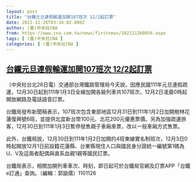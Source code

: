 ```yaml
---
layout: post
title: "台鐵元旦連假輸運加開107班次 12/2起訂票"
date: 2021-11-26T03:34:02.000Z
author: (臺)中央社CNA
from: https://www.cna.com.tw/news/firstnews/202111260056.aspx
tags: [ (臺)中央社CNA ]
categories: [ (臺)中央社CNA ]
---
```

<!--1637897642000-->
[台鐵元旦連假輸運加開107班次 12/2起訂票](https://www.cna.com.tw/news/firstnews/202111260056.aspx)
------

<div>
<div></div><div><p>（中央社台北26日電）交通部台灣鐵路管理局今天說，因應民國111年元旦連假疏運，12月30日起到111年1月3日全線加開各級列車共107班次，12月2日凌晨0時起開放網路及電話語音訂票。</p><p>台鐵局發布新聞稿表示，107班次包含東部地區12月31日到111年1月2日加開樹林花蓮復興號6班，並提供北宜新台幣100元、北花200元優惠票價。另為加強疏運旅客，12月30日到111年1月3日暫停發售親子車廂車票，改以一般車廂方式售票。</p><p>此外，台鐵局說，12月30日到111年1月2日加開的4班東線實名制班次，12月3日0時起開放12月1日前設籍花蓮縣、台東縣現住人口與國民身分證統一編號第1碼為U、V及這兩者配偶與直系血親1親等國民訂票。</p><p>台鐵局表示，相關加開列車車次、時刻，即日起可於台鐵局官網及訂票APP「台鐵e訂通」查詢。（編輯：郭諭儒）1101126</p></div>
</div>
